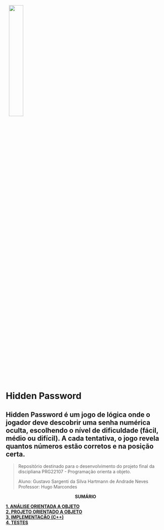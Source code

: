 <img src="img/ifsc-logo.png"
     width="30%"
     style="padding: 10px">

# Hidden Password 

## Hidden Password é um jogo de lógica onde o jogador deve descobrir uma senha numérica oculta, escolhendo o nível de dificuldade (fácil, médio ou difícil). A cada tentativa, o jogo revela quantos números estão corretos e na posição certa.

> Repositório destinado para o desenvolvimento do projeto final da discipliana PRG22107 - Programação orienta a objeto. 
> 
> Aluno: Gustavo Sargenti da Silva Hartmann de Andrade Neves  
> Professor: Hugo Marcondes

<p align=center><strong>SUMÁRIO</strong></p>

[**1. ANÁLISE ORIENTADA A OBJETO**](./analise.md)<br>
[**2. PROJETO ORIENTADO A OBJETO**](./projeto.md)<br>
[**3. IMPLEMENTAÇÃO (C++)**](./implementacao.md)<br>
[**4. TESTES**](./testes.md)<br>
